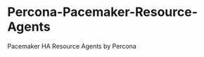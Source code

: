 Percona-Pacemaker-Resource-Agents
=================================

Pacemaker HA Resource Agents by Percona